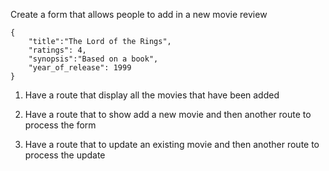 Create a form that allows people to add in a new movie review
```
{
    "title":"The Lord of the Rings",
    "ratings": 4,
    "synopsis":"Based on a book",
    "year_of_release": 1999    
}
```
1. Have a route that display all the movies that have been added

2. Have a route that to show  add a new movie and then another
route to process the form

3. Have a route that to update an existing movie and then another route to process the update